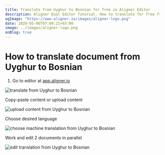 ```yaml
---
title: Translate from Uyghur to Bosnian for free in Aligner Editor
description: Aligner Dual Editor Tutorial. How to translate for free from Uyghur to Bosnian. Aligner is multilingual document management platform. 
ogImage: "https://www.aligner.io/images/aligner-logo.png"
date: 2020-05-06T07:09:21+03:00
image: ../images/aligner-logo.png
onBlog: true
---
```


# How to translate document from Uyghur to Bosnian

1. Go to editor at [app.aligner.io](https://app.aligner.io "Aligner App web page")

![translate from Uyghur to Bosnian](../aligner-blank-editor.png "translate from Uyghur to Bosnian")

Copy-paste content or upload content

![upload content from Uyghur to Bosnian](../aligner-uploaded-document.png "upload content from Uyghur to Bosnian")

Choose desired language

![choose machine translation from Uyghur to Bosnian](../aligner-language-dropdown.png "choose machine translation from Uyghur to Bosnian")

Work and edit 2 documents in parallel

![edit translation from Uyghur to Bosnian](../aligner-double-sitded-editor.png "edit translation from Uyghur to Bosnian")

